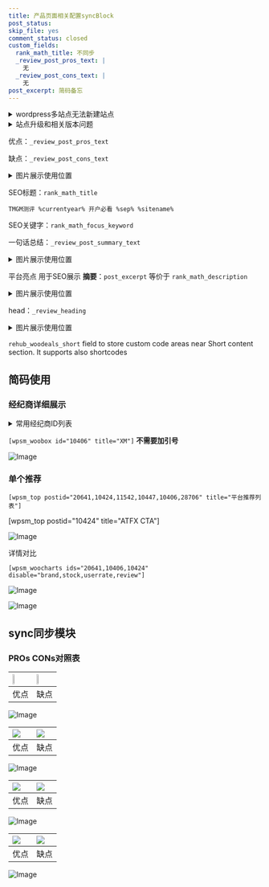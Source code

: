```yaml
---
title: 产品页面相关配置syncBlock
post_status: 
skip_file: yes
comment_status: closed
custom_fields:
  rank_math_title: 不同步
  _review_post_pros_text: |
    无
  _review_post_cons_text: |
    无
post_excerpt: 简码备忘
---
```

<details><summary>wordpress多站点无法新建站点</summary>

<li>和报错需要清理cookies一样的原因</li>
<li>wp-config.php里面<code>define( 'SUBDOMAIN_INSTALL', false );//子域名安装</code></li>
<li>新建子站点是用<code>define( 'SUBDOMAIN_INSTALL', true);//子域名安装</code> 完成以后，改成<code>false</code></li>
</details>

<details><summary>站点升级和相关版本问题</summary>

<p>wordpress：5.9.9
woocommerce：7.5.1
出现问题的地方：主题选项里面>><strong>Product layout >>compact style</strong></p>
<p>如何出现没有用过的字段 导致无法保存。先导出配置 然后进行修改，后面再次恢复即可。</p>
<p>出现部分字段无法显示时，需要返回默认布局后，对产品进行保存就好了。</p>
<p></p>
</details>

优点：`_review_post_pros_text`

缺点：`_review_post_cons_text`

<details><summary>图片展示使用位置</summary>

<img src="https://prod-files-secure.s3.us-west-2.amazonaws.com/39ed1227-6d7d-4570-be36-9ccd4a2c4241/f51d3d83-55d4-4bdf-9604-f37ec77ab556/Untitled.png?X-Amz-Algorithm=AWS4-HMAC-SHA256&X-Amz-Content-Sha256=UNSIGNED-PAYLOAD&X-Amz-Credential=ASIAZI2LB466YQJ5G7OC%2F20250815%2Fus-west-2%2Fs3%2Faws4_request&X-Amz-Date=20250815T165518Z&X-Amz-Expires=3600&X-Amz-Security-Token=IQoJb3JpZ2luX2VjEBkaCXVzLXdlc3QtMiJGMEQCID0K4j6fv6EPjKqCZmMLDM5wJmyABvUgjjVK16rnls4YAiBzPt7iZfJ5mEwYeEMp2dKElJgGK5p%2B2ar72VeGDrxDoir%2FAwhiEAAaDDYzNzQyMzE4MzgwNSIMeMbN6mu7PHb%2FdyI3KtwDW2eb%2BBUpOMXgyAJ2yoeGJqO%2BNmaPQg2O4S4X7qyKQGCFMocgva9NWaqlgJPhKzx4tio%2BsmSk2ETl4TYhuqfA8r%2FtPPRYL0CMW4Gk5VDGhm4n5dwFB04Xqg8KlC1yzwaAhOq0w3gWP4e4IMMyugyF3ckc3RfzpSHG5GKyMKVNNYLl8sK%2BCf0w1u1PQWu1zdWw3EPEhueHSfqV3YiiaDYXmSaLre4yVg6JJIoEDcDN5fWWG2XD4oY3kVG%2BiPocQ9plKq51L1zCk1HIbRJtZpJtWsJrjgp9teKTfWixt0Sfs8dsotA3J6tBOPdEAerJHXGTCnxU9iJGVJXu7PfFJenYSfgLf5mpyi%2BygRLuYuAr8aq1nChVZAyQit0hh2cdQICCJCGcn%2FkQ%2B57XCM%2FVufp7UfU%2FQUODTIfw%2Bg9oqNbZy%2FNzFlqSE%2FtkWVsCidhBoHRAUkXJANw3MsiupAfiG5VXE0I4pk6B3XqTSN28g7nxqXuPfqqNb5%2BXj04W%2B146Tsdlsnx0w10rEzwPMzYZk5fQKzVwY%2BoJkjaq9M8Ek0mUYbQC6nod6fSOhVEfYGYtMZjgCuxk8rX3%2BuzfehUAe5BR%2F0YtFwlD2YoXn80IKBhyFAb3eQM73gEAjwFF19MwgsD9xAY6pgEv7UnMHEloq1ACUqVszSNitJqXFG75V%2F7VtZnj3kVggP1kVh0Y4k7skw%2FnXAJeeNLT%2B86Kkg4OLnKa2alLC3Dx7wRWtGnv0g%2BVEcW%2BDETs%2FzV8hGP7cs%2BBCrK4sPskAxhhdngUNZRaWx%2BScZ1cmNPShuYm3g0%2FI72UEN2J4ZaJTU1OQ2p5tn%2BcbQxMzP6%2BX%2F0Ll4wSEQzo%2BTBtX1okVXpdDO%2FYbxVK&X-Amz-Signature=419f7336816abba8f26e561a04c914e3b4c06f53fd0e17ac021941b240b60282&X-Amz-SignedHeaders=host&x-amz-checksum-mode=ENABLED&x-id=GetObject" alt="Image">
</details>

SEO标题：`rank_math_title`

`TMGM测评 %currentyear% 开户必看 %sep% %sitename%`

SEO关键字：`rank_math_focus_keyword`

一句话总结：`_review_post_summary_text`

<details><summary>图片展示使用位置</summary>

<img src="https://prod-files-secure.s3.us-west-2.amazonaws.com/39ed1227-6d7d-4570-be36-9ccd4a2c4241/4b96a922-296c-4f4e-8630-d1c870cbce01/Untitled.png?X-Amz-Algorithm=AWS4-HMAC-SHA256&X-Amz-Content-Sha256=UNSIGNED-PAYLOAD&X-Amz-Credential=ASIAZI2LB466WHQ4PI3T%2F20250815%2Fus-west-2%2Fs3%2Faws4_request&X-Amz-Date=20250815T165518Z&X-Amz-Expires=3600&X-Amz-Security-Token=IQoJb3JpZ2luX2VjEBkaCXVzLXdlc3QtMiJGMEQCIFFQTgnHBWo99WS5oeoaA6zdMhrtu4Kd3G5PXIwBbh3OAiBvvC7wT3Mg%2BwobN0QfQ86mFuFX0%2F1c0NoxEkvvux71tCr%2FAwhiEAAaDDYzNzQyMzE4MzgwNSIMNOzPGtL9Czl4Ev7tKtwDCGaePaihCMVuF5NEgCuQAs5wUAS7VEy0aORrsjRNA6QCz1W4xRdOrmdX%2BfxlZ5FtmyiY0BmfQCWW10Wf6O%2FcYLV9GRn3cFiW%2Bk44S5Zeat6f3wu4QfMcA%2BKTPlpv%2FClQxyPjirY2nsp6iKH%2BmLONDGSv0uyToTRjBmqdHxKf8WYmjdI6DCt%2FPOEelSfBM4yARAK9dYS9zOWI65hWipbOU7jXvcwUBUKI1hVblM8GW2YMiXTl1wxfH5CZeoLafFH%2FoH9DIkHOw74yyb1Ql4441TO6Ly%2BzBRIfUDPmaMjwveD6O0I0WFjVsn9IldBztK2CL85X1rqsxj6QKHZU1Vb%2FOszhJYlJGiOoQvMnhMz1yHWaY32KzV5TmAbfoqspaU1AymmaGaBej1n9biPxcBzJK7XaGtbOWnP0sva7k%2BQF5079fdZ50eMpHwTBSVeVwsO8DR1YRsdcXppaKrMRkU6Myjz0nD9tNNGRHEDv66MJn01D%2Bd8RS2YIMFJBF6ntNXyyrIny%2BgCqqlDUm%2FQroQaWO3Sbet3FzU69HoxdoemlwRyHG5E5S7Y9KL6YPGAv8q7yAE9dNB%2FoMINamqi1fgBoV%2BBJtwGB%2FjTh08s8ZVTfNSHiHrA1aU6qkdKtB2wwwr79xAY6pgG3hAOETXWFiaGl%2BVI3%2Bk6avwKxnJDv%2BmWqNTMG1XSDNUDvZqNfz3H3t85h54sg6qH4e6wXGqWJjWWh1rXPSNMLiv4%2FEztgrk6F%2BI6GN0LkS3YRKmTzItPROiO90szfC2HQjlFeHIf%2BDY3hWx0rZzjR%2B0WvAYAC%2BLE0t3FTJmtcXqTBkgCQqLJOEXwBqdPXN7cMq5GUiUDuVKgGyYD3252goH7lovhI&X-Amz-Signature=e5625f2f9c52b1ceee54f9863cf319df63dc4831f451e7e5b97e7d916d37a1c8&X-Amz-SignedHeaders=host&x-amz-checksum-mode=ENABLED&x-id=GetObject" alt="Image">
</details>

平台亮点 用于SEO展示 **摘要**：`post_excerpt`  等价于 `rank_math_description`

<details><summary>图片展示使用位置</summary>

<img src="https://prod-files-secure.s3.us-west-2.amazonaws.com/39ed1227-6d7d-4570-be36-9ccd4a2c4241/1ee11f63-b60a-4dfe-a7a7-d58ff23b5d88/Untitled.png?X-Amz-Algorithm=AWS4-HMAC-SHA256&X-Amz-Content-Sha256=UNSIGNED-PAYLOAD&X-Amz-Credential=ASIAZI2LB466XQZDXR24%2F20250815%2Fus-west-2%2Fs3%2Faws4_request&X-Amz-Date=20250815T165519Z&X-Amz-Expires=3600&X-Amz-Security-Token=IQoJb3JpZ2luX2VjEBkaCXVzLXdlc3QtMiJIMEYCIQCWzK5aNs5MqRIiTFATzEF1J3nbN%2FfpN88VLFM7qHYokAIhAJKfQUy22sK8VMAUfw9VilrveIdrQDmMBKaSXS%2Fqfa3dKv8DCGIQABoMNjM3NDIzMTgzODA1IgwRLhmqf4yRWYe7bvcq3AOTIg%2FcuVNLExJtHpCLSTB2f7YpHhZNk%2FdxEEjDDRLpO9R0nqHN0DxThabVjafR%2F713ktQeANyyhvdiJgfPG%2FFNj31PXb0E4bLAJNThFQapciFAvSza0OrOIsVN5nZW9fzP0yKobFx4IHzJu4AujK5f32hNfFDZLBeuXTOKFhO%2Ff907axh0i8VJHN%2BtJ%2FUr7SAFBu%2Fv5qB4XwzDT2vHliIj9qOUL6Y4PYdIE5BN8H96%2F%2BFy5nlIxvd14Rzz1dqq5cQUng2gUiIDWCnUuPq5vNE9YX2A0FX4pUvMOfryOGwHX1ghsMjBlC45w1l85UPxnSNvulqSlQRJ2uxqqKYfS1GuZMmJsxjk8zyrHnVmBlERzJIx8jgUYe72UVQNwKkY0s45gMzNeUhBvz6Fu%2F7iyB3cVpQivAzOR02IKYltdr5pTtIx7wmNsrfv9xm7LSLiLqVZ3op2699RcKdq4ZuQlFJOR8TnTP55tPE0vL0M7y5dvkMt8t3maf1v4MzASFnCCUI7Ml6iNGuSw2CEsit4UOf2SfLHlvceAya9VVm%2BQfD%2FpZn1D7S%2BhHnd%2Bi3H8GtjhJ9oW6sapNOGDACUQ7LvmnzEpgSarZ5zRWAwwc0ao11ySEZ%2BZz0w6NNfC8UJ7TDLvv3EBjqkAdUmBtcDmaainMCoBN1eGCWV9DMFfSLt9GecDa2wtCIB%2BB9BcZvlMTrOplBdq5kzRviLyh4oUrLqCOFPjAT%2Fj3Y3fqCWYgHAg8KPmXaYn%2FFUpTVzRkonOz4BZ4jB9F9IS2uO1DrwUs4O4NcunWBQLd6vcWzidNlrAa5vCqJm0Drau7xlcsetD5v2yXLqyP795AfdMMHK6Lm0iZVV7QWRbeFzQmhs&X-Amz-Signature=d9ab3f01e76576d60ba85dd876e7d587c0e4082cac206ed634ed43c9b6cddb9d&X-Amz-SignedHeaders=host&x-amz-checksum-mode=ENABLED&x-id=GetObject" alt="Image">
<img src="https://prod-files-secure.s3.us-west-2.amazonaws.com/39ed1227-6d7d-4570-be36-9ccd4a2c4241/ad4118b5-78d8-4fbe-801e-3b29b5d99c01/Untitled.png?X-Amz-Algorithm=AWS4-HMAC-SHA256&X-Amz-Content-Sha256=UNSIGNED-PAYLOAD&X-Amz-Credential=ASIAZI2LB466XQZDXR24%2F20250815%2Fus-west-2%2Fs3%2Faws4_request&X-Amz-Date=20250815T165519Z&X-Amz-Expires=3600&X-Amz-Security-Token=IQoJb3JpZ2luX2VjEBkaCXVzLXdlc3QtMiJIMEYCIQCWzK5aNs5MqRIiTFATzEF1J3nbN%2FfpN88VLFM7qHYokAIhAJKfQUy22sK8VMAUfw9VilrveIdrQDmMBKaSXS%2Fqfa3dKv8DCGIQABoMNjM3NDIzMTgzODA1IgwRLhmqf4yRWYe7bvcq3AOTIg%2FcuVNLExJtHpCLSTB2f7YpHhZNk%2FdxEEjDDRLpO9R0nqHN0DxThabVjafR%2F713ktQeANyyhvdiJgfPG%2FFNj31PXb0E4bLAJNThFQapciFAvSza0OrOIsVN5nZW9fzP0yKobFx4IHzJu4AujK5f32hNfFDZLBeuXTOKFhO%2Ff907axh0i8VJHN%2BtJ%2FUr7SAFBu%2Fv5qB4XwzDT2vHliIj9qOUL6Y4PYdIE5BN8H96%2F%2BFy5nlIxvd14Rzz1dqq5cQUng2gUiIDWCnUuPq5vNE9YX2A0FX4pUvMOfryOGwHX1ghsMjBlC45w1l85UPxnSNvulqSlQRJ2uxqqKYfS1GuZMmJsxjk8zyrHnVmBlERzJIx8jgUYe72UVQNwKkY0s45gMzNeUhBvz6Fu%2F7iyB3cVpQivAzOR02IKYltdr5pTtIx7wmNsrfv9xm7LSLiLqVZ3op2699RcKdq4ZuQlFJOR8TnTP55tPE0vL0M7y5dvkMt8t3maf1v4MzASFnCCUI7Ml6iNGuSw2CEsit4UOf2SfLHlvceAya9VVm%2BQfD%2FpZn1D7S%2BhHnd%2Bi3H8GtjhJ9oW6sapNOGDACUQ7LvmnzEpgSarZ5zRWAwwc0ao11ySEZ%2BZz0w6NNfC8UJ7TDLvv3EBjqkAdUmBtcDmaainMCoBN1eGCWV9DMFfSLt9GecDa2wtCIB%2BB9BcZvlMTrOplBdq5kzRviLyh4oUrLqCOFPjAT%2Fj3Y3fqCWYgHAg8KPmXaYn%2FFUpTVzRkonOz4BZ4jB9F9IS2uO1DrwUs4O4NcunWBQLd6vcWzidNlrAa5vCqJm0Drau7xlcsetD5v2yXLqyP795AfdMMHK6Lm0iZVV7QWRbeFzQmhs&X-Amz-Signature=b702e2bd4c478e73346e5890def27384b31fc56c91b5a7fb873ad18eb03a927c&X-Amz-SignedHeaders=host&x-amz-checksum-mode=ENABLED&x-id=GetObject" alt="Image">
<img src="https://prod-files-secure.s3.us-west-2.amazonaws.com/39ed1227-6d7d-4570-be36-9ccd4a2c4241/a38cf7c9-a79c-4b64-9e94-13589fe0758b/Untitled.png?X-Amz-Algorithm=AWS4-HMAC-SHA256&X-Amz-Content-Sha256=UNSIGNED-PAYLOAD&X-Amz-Credential=ASIAZI2LB466XQZDXR24%2F20250815%2Fus-west-2%2Fs3%2Faws4_request&X-Amz-Date=20250815T165519Z&X-Amz-Expires=3600&X-Amz-Security-Token=IQoJb3JpZ2luX2VjEBkaCXVzLXdlc3QtMiJIMEYCIQCWzK5aNs5MqRIiTFATzEF1J3nbN%2FfpN88VLFM7qHYokAIhAJKfQUy22sK8VMAUfw9VilrveIdrQDmMBKaSXS%2Fqfa3dKv8DCGIQABoMNjM3NDIzMTgzODA1IgwRLhmqf4yRWYe7bvcq3AOTIg%2FcuVNLExJtHpCLSTB2f7YpHhZNk%2FdxEEjDDRLpO9R0nqHN0DxThabVjafR%2F713ktQeANyyhvdiJgfPG%2FFNj31PXb0E4bLAJNThFQapciFAvSza0OrOIsVN5nZW9fzP0yKobFx4IHzJu4AujK5f32hNfFDZLBeuXTOKFhO%2Ff907axh0i8VJHN%2BtJ%2FUr7SAFBu%2Fv5qB4XwzDT2vHliIj9qOUL6Y4PYdIE5BN8H96%2F%2BFy5nlIxvd14Rzz1dqq5cQUng2gUiIDWCnUuPq5vNE9YX2A0FX4pUvMOfryOGwHX1ghsMjBlC45w1l85UPxnSNvulqSlQRJ2uxqqKYfS1GuZMmJsxjk8zyrHnVmBlERzJIx8jgUYe72UVQNwKkY0s45gMzNeUhBvz6Fu%2F7iyB3cVpQivAzOR02IKYltdr5pTtIx7wmNsrfv9xm7LSLiLqVZ3op2699RcKdq4ZuQlFJOR8TnTP55tPE0vL0M7y5dvkMt8t3maf1v4MzASFnCCUI7Ml6iNGuSw2CEsit4UOf2SfLHlvceAya9VVm%2BQfD%2FpZn1D7S%2BhHnd%2Bi3H8GtjhJ9oW6sapNOGDACUQ7LvmnzEpgSarZ5zRWAwwc0ao11ySEZ%2BZz0w6NNfC8UJ7TDLvv3EBjqkAdUmBtcDmaainMCoBN1eGCWV9DMFfSLt9GecDa2wtCIB%2BB9BcZvlMTrOplBdq5kzRviLyh4oUrLqCOFPjAT%2Fj3Y3fqCWYgHAg8KPmXaYn%2FFUpTVzRkonOz4BZ4jB9F9IS2uO1DrwUs4O4NcunWBQLd6vcWzidNlrAa5vCqJm0Drau7xlcsetD5v2yXLqyP795AfdMMHK6Lm0iZVV7QWRbeFzQmhs&X-Amz-Signature=b23d0a5f946cf06a7c10c1068557c011ade00531535a070f32993ad468047423&X-Amz-SignedHeaders=host&x-amz-checksum-mode=ENABLED&x-id=GetObject" alt="Image">
<img src="https://prod-files-secure.s3.us-west-2.amazonaws.com/39ed1227-6d7d-4570-be36-9ccd4a2c4241/7da6fc1e-d2ac-42ae-8c75-cb5749aa18f6/Untitled.png?X-Amz-Algorithm=AWS4-HMAC-SHA256&X-Amz-Content-Sha256=UNSIGNED-PAYLOAD&X-Amz-Credential=ASIAZI2LB466XQZDXR24%2F20250815%2Fus-west-2%2Fs3%2Faws4_request&X-Amz-Date=20250815T165519Z&X-Amz-Expires=3600&X-Amz-Security-Token=IQoJb3JpZ2luX2VjEBkaCXVzLXdlc3QtMiJIMEYCIQCWzK5aNs5MqRIiTFATzEF1J3nbN%2FfpN88VLFM7qHYokAIhAJKfQUy22sK8VMAUfw9VilrveIdrQDmMBKaSXS%2Fqfa3dKv8DCGIQABoMNjM3NDIzMTgzODA1IgwRLhmqf4yRWYe7bvcq3AOTIg%2FcuVNLExJtHpCLSTB2f7YpHhZNk%2FdxEEjDDRLpO9R0nqHN0DxThabVjafR%2F713ktQeANyyhvdiJgfPG%2FFNj31PXb0E4bLAJNThFQapciFAvSza0OrOIsVN5nZW9fzP0yKobFx4IHzJu4AujK5f32hNfFDZLBeuXTOKFhO%2Ff907axh0i8VJHN%2BtJ%2FUr7SAFBu%2Fv5qB4XwzDT2vHliIj9qOUL6Y4PYdIE5BN8H96%2F%2BFy5nlIxvd14Rzz1dqq5cQUng2gUiIDWCnUuPq5vNE9YX2A0FX4pUvMOfryOGwHX1ghsMjBlC45w1l85UPxnSNvulqSlQRJ2uxqqKYfS1GuZMmJsxjk8zyrHnVmBlERzJIx8jgUYe72UVQNwKkY0s45gMzNeUhBvz6Fu%2F7iyB3cVpQivAzOR02IKYltdr5pTtIx7wmNsrfv9xm7LSLiLqVZ3op2699RcKdq4ZuQlFJOR8TnTP55tPE0vL0M7y5dvkMt8t3maf1v4MzASFnCCUI7Ml6iNGuSw2CEsit4UOf2SfLHlvceAya9VVm%2BQfD%2FpZn1D7S%2BhHnd%2Bi3H8GtjhJ9oW6sapNOGDACUQ7LvmnzEpgSarZ5zRWAwwc0ao11ySEZ%2BZz0w6NNfC8UJ7TDLvv3EBjqkAdUmBtcDmaainMCoBN1eGCWV9DMFfSLt9GecDa2wtCIB%2BB9BcZvlMTrOplBdq5kzRviLyh4oUrLqCOFPjAT%2Fj3Y3fqCWYgHAg8KPmXaYn%2FFUpTVzRkonOz4BZ4jB9F9IS2uO1DrwUs4O4NcunWBQLd6vcWzidNlrAa5vCqJm0Drau7xlcsetD5v2yXLqyP795AfdMMHK6Lm0iZVV7QWRbeFzQmhs&X-Amz-Signature=d5f57d8c35bfb526474928602cb160d91ea0a3bab0ae4108d7a6009f13101b77&X-Amz-SignedHeaders=host&x-amz-checksum-mode=ENABLED&x-id=GetObject" alt="Image">
<img src="https://prod-files-secure.s3.us-west-2.amazonaws.com/39ed1227-6d7d-4570-be36-9ccd4a2c4241/7e97f40a-eaee-47f5-b2f9-475f96808fa7/Untitled.png?X-Amz-Algorithm=AWS4-HMAC-SHA256&X-Amz-Content-Sha256=UNSIGNED-PAYLOAD&X-Amz-Credential=ASIAZI2LB466XQZDXR24%2F20250815%2Fus-west-2%2Fs3%2Faws4_request&X-Amz-Date=20250815T165519Z&X-Amz-Expires=3600&X-Amz-Security-Token=IQoJb3JpZ2luX2VjEBkaCXVzLXdlc3QtMiJIMEYCIQCWzK5aNs5MqRIiTFATzEF1J3nbN%2FfpN88VLFM7qHYokAIhAJKfQUy22sK8VMAUfw9VilrveIdrQDmMBKaSXS%2Fqfa3dKv8DCGIQABoMNjM3NDIzMTgzODA1IgwRLhmqf4yRWYe7bvcq3AOTIg%2FcuVNLExJtHpCLSTB2f7YpHhZNk%2FdxEEjDDRLpO9R0nqHN0DxThabVjafR%2F713ktQeANyyhvdiJgfPG%2FFNj31PXb0E4bLAJNThFQapciFAvSza0OrOIsVN5nZW9fzP0yKobFx4IHzJu4AujK5f32hNfFDZLBeuXTOKFhO%2Ff907axh0i8VJHN%2BtJ%2FUr7SAFBu%2Fv5qB4XwzDT2vHliIj9qOUL6Y4PYdIE5BN8H96%2F%2BFy5nlIxvd14Rzz1dqq5cQUng2gUiIDWCnUuPq5vNE9YX2A0FX4pUvMOfryOGwHX1ghsMjBlC45w1l85UPxnSNvulqSlQRJ2uxqqKYfS1GuZMmJsxjk8zyrHnVmBlERzJIx8jgUYe72UVQNwKkY0s45gMzNeUhBvz6Fu%2F7iyB3cVpQivAzOR02IKYltdr5pTtIx7wmNsrfv9xm7LSLiLqVZ3op2699RcKdq4ZuQlFJOR8TnTP55tPE0vL0M7y5dvkMt8t3maf1v4MzASFnCCUI7Ml6iNGuSw2CEsit4UOf2SfLHlvceAya9VVm%2BQfD%2FpZn1D7S%2BhHnd%2Bi3H8GtjhJ9oW6sapNOGDACUQ7LvmnzEpgSarZ5zRWAwwc0ao11ySEZ%2BZz0w6NNfC8UJ7TDLvv3EBjqkAdUmBtcDmaainMCoBN1eGCWV9DMFfSLt9GecDa2wtCIB%2BB9BcZvlMTrOplBdq5kzRviLyh4oUrLqCOFPjAT%2Fj3Y3fqCWYgHAg8KPmXaYn%2FFUpTVzRkonOz4BZ4jB9F9IS2uO1DrwUs4O4NcunWBQLd6vcWzidNlrAa5vCqJm0Drau7xlcsetD5v2yXLqyP795AfdMMHK6Lm0iZVV7QWRbeFzQmhs&X-Amz-Signature=ef59e4c2e1debef9f4103028b5ead282412e584ff374a3fae685e77d676db6db&X-Amz-SignedHeaders=host&x-amz-checksum-mode=ENABLED&x-id=GetObject" alt="Image">
</details>

head：`_review_heading`

<details><summary>图片展示使用位置</summary>

<img src="https://prod-files-secure.s3.us-west-2.amazonaws.com/39ed1227-6d7d-4570-be36-9ccd4a2c4241/3a4650ad-9887-415c-889a-edd51fa54f27/Untitled.png?X-Amz-Algorithm=AWS4-HMAC-SHA256&X-Amz-Content-Sha256=UNSIGNED-PAYLOAD&X-Amz-Credential=ASIAZI2LB466U3QDBJ3U%2F20250815%2Fus-west-2%2Fs3%2Faws4_request&X-Amz-Date=20250815T165521Z&X-Amz-Expires=3600&X-Amz-Security-Token=IQoJb3JpZ2luX2VjEBkaCXVzLXdlc3QtMiJHMEUCIQDHjHInfg3Q4Jtl3nzisJByQnVz%2BMQQUOSIkLdiDxqyyQIgHhQcVB0xBCBZW29WmcIKwAmVz7kkiPy9mZgM0OWCFKgq%2FwMIYRAAGgw2Mzc0MjMxODM4MDUiDOKhK8JJGDyWKWuWRyrcA8qwfbMZ4Ds1pk7QD5v0eCTp5oN2HUKC1E%2F69o6Y2mUjOJRB3ayotdzt07lzMxhbuwuMkwU5LNDkoeqm0imai2oRMk8oDKy1qeP%2F89%2BHRXGuaqXbK8%2FRd2hYOPQ8hBHOJTk8SRp1NmNj4txpufl7T5nDQVJi7ZIG9Hb95KV%2Bgw4h8OfO21XeAIVgWVv1m7LlEy21XqjBRMgg3f%2BDpz5xzyYow3cTjpDQk2VcQgreWwD7o2TBotC7sfVoD6DgLj8faDfXbv2OzmEls4wBQnLD14Zylli6Ucw9pwmFyCXDxUQwyXvCKMleodOk63npaKYeGof2ZwhNLhyqRShkQAlC0ed5AmItvi8UE9zEjNB%2BjmuFz4VxegfVXYjgrYtzQ5yohtHlOL7MPANAg2nP5xVvx5q6OQHZbitbw7HYTzT4yWH7Kr5irgMJ02E2SoA94QXXPQ1BjOB4UqjZVdXusa0VOrH36JCOJqJSmlkJQDcgbi6Wjrq%2F2edJqmWtoyZTwuW7xWPawqKSQf%2BHM8gGn8b2s6TkQmRQPI1ruGmMbo2MgU9NMlYyhZILqXohWpidGpMukUpHUWB9qvrSYak3bfeJ3dQnbUiNm%2B5zEiyY2%2FbIoUDrBFVtsPf3RIy120XVMN6%2B%2FcQGOqUBui%2Fvt4HADtavpOHtu1fgbB98BtfBPcqpfAdFe1A82WfIGgvLXd4NQT%2BaLs06gWvfR5VqzjXRYvhsccHfL0zgxwvEx5bCvIQWAcysvuiPJYMxbCxii7EdOZHi5jz32vLO9O2EyNkPlwxANrvlsSKUJN3BoT%2FxrSsowm9R051uWXqSdAzZ2ZiN0XjcDACTG7ajPVbGWDXD04l3XBJOgnDv%2BC%2FKUUN5&X-Amz-Signature=30103aa14244a46ab1b49f6b1a14d32ca6bedb45aaefbe076976cbe458e35907&X-Amz-SignedHeaders=host&x-amz-checksum-mode=ENABLED&x-id=GetObject" alt="Image">
</details>

`rehub_woodeals_short`	field to store custom code areas near Short content section. It supports also shortcodes



## 简码使用

### 经纪商详细展示

<details><summary>常用经纪商ID列表</summary>

<pre><code class="php">嘉盛 ===> 20641  [wpsm_woobox id="20641" title="嘉盛"]
易信easymarkets ===> 11542  [wpsm_woobox id="11542" title="易信easymarkets"]
ATFX外汇 ===> 10424  [wpsm_woobox id="10424" title="ATFX"]
XM ===> 10406  [wpsm_woobox id="10406" title="XM"]
TMGM ===> 29622  [wpsm_woobox id="29622" title="TMGM"]
HYCM ===> 10447  [wpsm_woobox id="10447" title="HYCM"]
fpmarkets澳福外汇 ===> 20639  [wpsm_woobox id="20639" title="fpmarkets澳福外汇"]</code></pre>
</details>

`[wpsm_woobox id="10406" title="XM"]` **不需要加引号**

![Image](https://prod-files-secure.s3.us-west-2.amazonaws.com/39ed1227-6d7d-4570-be36-9ccd4a2c4241/4f898f9d-0fa7-4e43-acd3-ac6bc7be575a/Untitled.png?X-Amz-Algorithm=AWS4-HMAC-SHA256&X-Amz-Content-Sha256=UNSIGNED-PAYLOAD&X-Amz-Credential=ASIAZI2LB466TKP4RX7X%2F20250815%2Fus-west-2%2Fs3%2Faws4_request&X-Amz-Date=20250815T165515Z&X-Amz-Expires=3600&X-Amz-Security-Token=IQoJb3JpZ2luX2VjEBkaCXVzLXdlc3QtMiJIMEYCIQDO9lWx3roCk99pzBJBk1fyNiTWd57fvRLvA7mkGv%2BoLgIhAJkmdocdmeYJUl3t%2BTNCx0AXftfvPXwwiuTG4zDNxMOhKv8DCGEQABoMNjM3NDIzMTgzODA1Igx%2FI%2Fukn9%2BAf6k5ackq3ANgr2DduFXQ1b1p5stLh8ObWxufOp8rv8Nu6W1cEX5bPRggBuN%2Bu9IOYu00U9YE7ZNfYWpDDU0AKYJ6xL8CJ2X%2BwljbEYwfjsELVodgh3wVi4iFMHZTG0%2B9D1imjRDhbRUlDcEGVlH02nQXs81oqYNFh%2BYufomfwvl5TN843VHvem886OgzjXgQ5IdmUOTz8%2Blfwx6l2lV7t67jG1zGlpxgniJJjOmCxQonH3ZU7hfzlf0n%2BimKHjSK%2FPQVklpqSC2tFn%2Fkph52yv%2F9G9WTuTh%2F4MYoMxQZHE7C7oIs8WIGEZWM13vwA8Lzj42TYrJC%2FxFCqeAQdPzxlz3wQAwRQoemhI4D6AgDgcCqGos8zqaw%2FhUxsD7aeem2spNve1czV8fPmuQ2yMV8BuuK4gba%2BGPQUbygquddu5Q7xqBTndEtQXr7g0Fn2mvS6ziYThAfpQTvk3QrC0WL2Kbr8xKhxjaRdG65NrmIGEFwBAfrQpLmBlHwPwmfWFvghXFwQoVRbJhOATsLCYxcOHqCUb6GVbXDS9sXxnKFLNPzhjaT5T9bMuG1RrcoCSHW1t32eEmDUpmfpQd%2FrLjskuHyy5Je669rf8YAvdALc9bgvVTU%2F4mxWV7eCjb0eukp0dQqTjDgvv3EBjqkAeqeYxpO8kpEZhoSey0%2FHSHIXHZ3HSYKcLFmaINTlgYRT3v8wODYJGIf73gChN3RaNAX6etOYCZIyBxta2xMZntBngQB8H9PkixiPshdIxsTHktYtMMmLL2s1Qwi1%2FG8NYEcWLOJseD2nPPlixaqtH3k%2FQO4TY0aqLz86sJU0EsfBPXXcDvO9nx9Pl50Ru3XIkO%2F4dPeYH5netsBYkKpLh0eCObQ&X-Amz-Signature=e64520b621f62a4a236f3b575755a4523a90b888a4b12f00b830609a327370d4&X-Amz-SignedHeaders=host&x-amz-checksum-mode=ENABLED&x-id=GetObject)

### 单个推荐
`[wpsm_top postid="20641,10424,11542,10447,10406,28706" title="平台推荐列表"]`

[wpsm_top postid="10424" title="ATFX CTA"]

![Image](https://prod-files-secure.s3.us-west-2.amazonaws.com/39ed1227-6d7d-4570-be36-9ccd4a2c4241/5ac620dc-51a8-48b6-b55d-91f47299193c/Untitled.png?X-Amz-Algorithm=AWS4-HMAC-SHA256&X-Amz-Content-Sha256=UNSIGNED-PAYLOAD&X-Amz-Credential=ASIAZI2LB466TKP4RX7X%2F20250815%2Fus-west-2%2Fs3%2Faws4_request&X-Amz-Date=20250815T165515Z&X-Amz-Expires=3600&X-Amz-Security-Token=IQoJb3JpZ2luX2VjEBkaCXVzLXdlc3QtMiJIMEYCIQDO9lWx3roCk99pzBJBk1fyNiTWd57fvRLvA7mkGv%2BoLgIhAJkmdocdmeYJUl3t%2BTNCx0AXftfvPXwwiuTG4zDNxMOhKv8DCGEQABoMNjM3NDIzMTgzODA1Igx%2FI%2Fukn9%2BAf6k5ackq3ANgr2DduFXQ1b1p5stLh8ObWxufOp8rv8Nu6W1cEX5bPRggBuN%2Bu9IOYu00U9YE7ZNfYWpDDU0AKYJ6xL8CJ2X%2BwljbEYwfjsELVodgh3wVi4iFMHZTG0%2B9D1imjRDhbRUlDcEGVlH02nQXs81oqYNFh%2BYufomfwvl5TN843VHvem886OgzjXgQ5IdmUOTz8%2Blfwx6l2lV7t67jG1zGlpxgniJJjOmCxQonH3ZU7hfzlf0n%2BimKHjSK%2FPQVklpqSC2tFn%2Fkph52yv%2F9G9WTuTh%2F4MYoMxQZHE7C7oIs8WIGEZWM13vwA8Lzj42TYrJC%2FxFCqeAQdPzxlz3wQAwRQoemhI4D6AgDgcCqGos8zqaw%2FhUxsD7aeem2spNve1czV8fPmuQ2yMV8BuuK4gba%2BGPQUbygquddu5Q7xqBTndEtQXr7g0Fn2mvS6ziYThAfpQTvk3QrC0WL2Kbr8xKhxjaRdG65NrmIGEFwBAfrQpLmBlHwPwmfWFvghXFwQoVRbJhOATsLCYxcOHqCUb6GVbXDS9sXxnKFLNPzhjaT5T9bMuG1RrcoCSHW1t32eEmDUpmfpQd%2FrLjskuHyy5Je669rf8YAvdALc9bgvVTU%2F4mxWV7eCjb0eukp0dQqTjDgvv3EBjqkAeqeYxpO8kpEZhoSey0%2FHSHIXHZ3HSYKcLFmaINTlgYRT3v8wODYJGIf73gChN3RaNAX6etOYCZIyBxta2xMZntBngQB8H9PkixiPshdIxsTHktYtMMmLL2s1Qwi1%2FG8NYEcWLOJseD2nPPlixaqtH3k%2FQO4TY0aqLz86sJU0EsfBPXXcDvO9nx9Pl50Ru3XIkO%2F4dPeYH5netsBYkKpLh0eCObQ&X-Amz-Signature=e70b88046c2878ab2466d36415d04c48f322ea1cfc6c4b6d74c45535dab2d7ec&X-Amz-SignedHeaders=host&x-amz-checksum-mode=ENABLED&x-id=GetObject)

详情对比

`[wpsm_woocharts ids="20641,10406,10424" disable="brand,stock,userrate,review"]`

![Image](https://prod-files-secure.s3.us-west-2.amazonaws.com/39ed1227-6d7d-4570-be36-9ccd4a2c4241/bf3ba45f-b9f3-4295-8aef-b4a495fd25f4/Untitled.png?X-Amz-Algorithm=AWS4-HMAC-SHA256&X-Amz-Content-Sha256=UNSIGNED-PAYLOAD&X-Amz-Credential=ASIAZI2LB466TKP4RX7X%2F20250815%2Fus-west-2%2Fs3%2Faws4_request&X-Amz-Date=20250815T165516Z&X-Amz-Expires=3600&X-Amz-Security-Token=IQoJb3JpZ2luX2VjEBkaCXVzLXdlc3QtMiJIMEYCIQDO9lWx3roCk99pzBJBk1fyNiTWd57fvRLvA7mkGv%2BoLgIhAJkmdocdmeYJUl3t%2BTNCx0AXftfvPXwwiuTG4zDNxMOhKv8DCGEQABoMNjM3NDIzMTgzODA1Igx%2FI%2Fukn9%2BAf6k5ackq3ANgr2DduFXQ1b1p5stLh8ObWxufOp8rv8Nu6W1cEX5bPRggBuN%2Bu9IOYu00U9YE7ZNfYWpDDU0AKYJ6xL8CJ2X%2BwljbEYwfjsELVodgh3wVi4iFMHZTG0%2B9D1imjRDhbRUlDcEGVlH02nQXs81oqYNFh%2BYufomfwvl5TN843VHvem886OgzjXgQ5IdmUOTz8%2Blfwx6l2lV7t67jG1zGlpxgniJJjOmCxQonH3ZU7hfzlf0n%2BimKHjSK%2FPQVklpqSC2tFn%2Fkph52yv%2F9G9WTuTh%2F4MYoMxQZHE7C7oIs8WIGEZWM13vwA8Lzj42TYrJC%2FxFCqeAQdPzxlz3wQAwRQoemhI4D6AgDgcCqGos8zqaw%2FhUxsD7aeem2spNve1czV8fPmuQ2yMV8BuuK4gba%2BGPQUbygquddu5Q7xqBTndEtQXr7g0Fn2mvS6ziYThAfpQTvk3QrC0WL2Kbr8xKhxjaRdG65NrmIGEFwBAfrQpLmBlHwPwmfWFvghXFwQoVRbJhOATsLCYxcOHqCUb6GVbXDS9sXxnKFLNPzhjaT5T9bMuG1RrcoCSHW1t32eEmDUpmfpQd%2FrLjskuHyy5Je669rf8YAvdALc9bgvVTU%2F4mxWV7eCjb0eukp0dQqTjDgvv3EBjqkAeqeYxpO8kpEZhoSey0%2FHSHIXHZ3HSYKcLFmaINTlgYRT3v8wODYJGIf73gChN3RaNAX6etOYCZIyBxta2xMZntBngQB8H9PkixiPshdIxsTHktYtMMmLL2s1Qwi1%2FG8NYEcWLOJseD2nPPlixaqtH3k%2FQO4TY0aqLz86sJU0EsfBPXXcDvO9nx9Pl50Ru3XIkO%2F4dPeYH5netsBYkKpLh0eCObQ&X-Amz-Signature=78de3d293a7453b1c5242c18881f804afe56252f40ad8093db078e932d41fef6&X-Amz-SignedHeaders=host&x-amz-checksum-mode=ENABLED&x-id=GetObject)

![Image](https://prod-files-secure.s3.us-west-2.amazonaws.com/39ed1227-6d7d-4570-be36-9ccd4a2c4241/30bc56ef-f383-4b48-9768-2ebc9e436ec0/Untitled.png?X-Amz-Algorithm=AWS4-HMAC-SHA256&X-Amz-Content-Sha256=UNSIGNED-PAYLOAD&X-Amz-Credential=ASIAZI2LB466TKP4RX7X%2F20250815%2Fus-west-2%2Fs3%2Faws4_request&X-Amz-Date=20250815T165516Z&X-Amz-Expires=3600&X-Amz-Security-Token=IQoJb3JpZ2luX2VjEBkaCXVzLXdlc3QtMiJIMEYCIQDO9lWx3roCk99pzBJBk1fyNiTWd57fvRLvA7mkGv%2BoLgIhAJkmdocdmeYJUl3t%2BTNCx0AXftfvPXwwiuTG4zDNxMOhKv8DCGEQABoMNjM3NDIzMTgzODA1Igx%2FI%2Fukn9%2BAf6k5ackq3ANgr2DduFXQ1b1p5stLh8ObWxufOp8rv8Nu6W1cEX5bPRggBuN%2Bu9IOYu00U9YE7ZNfYWpDDU0AKYJ6xL8CJ2X%2BwljbEYwfjsELVodgh3wVi4iFMHZTG0%2B9D1imjRDhbRUlDcEGVlH02nQXs81oqYNFh%2BYufomfwvl5TN843VHvem886OgzjXgQ5IdmUOTz8%2Blfwx6l2lV7t67jG1zGlpxgniJJjOmCxQonH3ZU7hfzlf0n%2BimKHjSK%2FPQVklpqSC2tFn%2Fkph52yv%2F9G9WTuTh%2F4MYoMxQZHE7C7oIs8WIGEZWM13vwA8Lzj42TYrJC%2FxFCqeAQdPzxlz3wQAwRQoemhI4D6AgDgcCqGos8zqaw%2FhUxsD7aeem2spNve1czV8fPmuQ2yMV8BuuK4gba%2BGPQUbygquddu5Q7xqBTndEtQXr7g0Fn2mvS6ziYThAfpQTvk3QrC0WL2Kbr8xKhxjaRdG65NrmIGEFwBAfrQpLmBlHwPwmfWFvghXFwQoVRbJhOATsLCYxcOHqCUb6GVbXDS9sXxnKFLNPzhjaT5T9bMuG1RrcoCSHW1t32eEmDUpmfpQd%2FrLjskuHyy5Je669rf8YAvdALc9bgvVTU%2F4mxWV7eCjb0eukp0dQqTjDgvv3EBjqkAeqeYxpO8kpEZhoSey0%2FHSHIXHZ3HSYKcLFmaINTlgYRT3v8wODYJGIf73gChN3RaNAX6etOYCZIyBxta2xMZntBngQB8H9PkixiPshdIxsTHktYtMMmLL2s1Qwi1%2FG8NYEcWLOJseD2nPPlixaqtH3k%2FQO4TY0aqLz86sJU0EsfBPXXcDvO9nx9Pl50Ru3XIkO%2F4dPeYH5netsBYkKpLh0eCObQ&X-Amz-Signature=6688435522ece68cd631c88deae1f0046f078f2fb092c5c6e37b44b87a679254&X-Amz-SignedHeaders=host&x-amz-checksum-mode=ENABLED&x-id=GetObject)

## sync同步模块

### PROs CONs对照表

| <img src="https://cdn.ifttt.fun/gh/jarlin8/OSS@main/icons/customize/pros.svg" height="auto" width="37.3%"> | <img src="https://cdn.ifttt.fun/gh/jarlin8/OSS@main/icons/customize/cons.svg" height="auto" width="28.8%"> |
| :--- | :--- |
| 优点 | 缺点 |

![Image](https://prod-files-secure.s3.us-west-2.amazonaws.com/39ed1227-6d7d-4570-be36-9ccd4a2c4241/8742b755-dfb5-4004-9a5f-d6e561664bd8/Untitled.png?X-Amz-Algorithm=AWS4-HMAC-SHA256&X-Amz-Content-Sha256=UNSIGNED-PAYLOAD&X-Amz-Credential=ASIAZI2LB466TKP4RX7X%2F20250815%2Fus-west-2%2Fs3%2Faws4_request&X-Amz-Date=20250815T165516Z&X-Amz-Expires=3600&X-Amz-Security-Token=IQoJb3JpZ2luX2VjEBkaCXVzLXdlc3QtMiJIMEYCIQDO9lWx3roCk99pzBJBk1fyNiTWd57fvRLvA7mkGv%2BoLgIhAJkmdocdmeYJUl3t%2BTNCx0AXftfvPXwwiuTG4zDNxMOhKv8DCGEQABoMNjM3NDIzMTgzODA1Igx%2FI%2Fukn9%2BAf6k5ackq3ANgr2DduFXQ1b1p5stLh8ObWxufOp8rv8Nu6W1cEX5bPRggBuN%2Bu9IOYu00U9YE7ZNfYWpDDU0AKYJ6xL8CJ2X%2BwljbEYwfjsELVodgh3wVi4iFMHZTG0%2B9D1imjRDhbRUlDcEGVlH02nQXs81oqYNFh%2BYufomfwvl5TN843VHvem886OgzjXgQ5IdmUOTz8%2Blfwx6l2lV7t67jG1zGlpxgniJJjOmCxQonH3ZU7hfzlf0n%2BimKHjSK%2FPQVklpqSC2tFn%2Fkph52yv%2F9G9WTuTh%2F4MYoMxQZHE7C7oIs8WIGEZWM13vwA8Lzj42TYrJC%2FxFCqeAQdPzxlz3wQAwRQoemhI4D6AgDgcCqGos8zqaw%2FhUxsD7aeem2spNve1czV8fPmuQ2yMV8BuuK4gba%2BGPQUbygquddu5Q7xqBTndEtQXr7g0Fn2mvS6ziYThAfpQTvk3QrC0WL2Kbr8xKhxjaRdG65NrmIGEFwBAfrQpLmBlHwPwmfWFvghXFwQoVRbJhOATsLCYxcOHqCUb6GVbXDS9sXxnKFLNPzhjaT5T9bMuG1RrcoCSHW1t32eEmDUpmfpQd%2FrLjskuHyy5Je669rf8YAvdALc9bgvVTU%2F4mxWV7eCjb0eukp0dQqTjDgvv3EBjqkAeqeYxpO8kpEZhoSey0%2FHSHIXHZ3HSYKcLFmaINTlgYRT3v8wODYJGIf73gChN3RaNAX6etOYCZIyBxta2xMZntBngQB8H9PkixiPshdIxsTHktYtMMmLL2s1Qwi1%2FG8NYEcWLOJseD2nPPlixaqtH3k%2FQO4TY0aqLz86sJU0EsfBPXXcDvO9nx9Pl50Ru3XIkO%2F4dPeYH5netsBYkKpLh0eCObQ&X-Amz-Signature=60cda18d7c5ff98524e1e26aeaa172e1cbdec082ad75efaf43e1123f401ad89c&X-Amz-SignedHeaders=host&x-amz-checksum-mode=ENABLED&x-id=GetObject)

| <img src="https://cdn.ifttt.fun/gh/jarlin8/OSS@main/icons/customize/pros1.svg" height="auto"> | <img src="https://cdn.ifttt.fun/gh/jarlin8/OSS@main/icons/customize/cons1.svg" height="auto"> |
| :--- | :--- |
| 优点 | 缺点 |

![Image](https://prod-files-secure.s3.us-west-2.amazonaws.com/39ed1227-6d7d-4570-be36-9ccd4a2c4241/806358f8-c9c4-4e17-bb35-c6c76a5397a5/Untitled.png?X-Amz-Algorithm=AWS4-HMAC-SHA256&X-Amz-Content-Sha256=UNSIGNED-PAYLOAD&X-Amz-Credential=ASIAZI2LB466TKP4RX7X%2F20250815%2Fus-west-2%2Fs3%2Faws4_request&X-Amz-Date=20250815T165516Z&X-Amz-Expires=3600&X-Amz-Security-Token=IQoJb3JpZ2luX2VjEBkaCXVzLXdlc3QtMiJIMEYCIQDO9lWx3roCk99pzBJBk1fyNiTWd57fvRLvA7mkGv%2BoLgIhAJkmdocdmeYJUl3t%2BTNCx0AXftfvPXwwiuTG4zDNxMOhKv8DCGEQABoMNjM3NDIzMTgzODA1Igx%2FI%2Fukn9%2BAf6k5ackq3ANgr2DduFXQ1b1p5stLh8ObWxufOp8rv8Nu6W1cEX5bPRggBuN%2Bu9IOYu00U9YE7ZNfYWpDDU0AKYJ6xL8CJ2X%2BwljbEYwfjsELVodgh3wVi4iFMHZTG0%2B9D1imjRDhbRUlDcEGVlH02nQXs81oqYNFh%2BYufomfwvl5TN843VHvem886OgzjXgQ5IdmUOTz8%2Blfwx6l2lV7t67jG1zGlpxgniJJjOmCxQonH3ZU7hfzlf0n%2BimKHjSK%2FPQVklpqSC2tFn%2Fkph52yv%2F9G9WTuTh%2F4MYoMxQZHE7C7oIs8WIGEZWM13vwA8Lzj42TYrJC%2FxFCqeAQdPzxlz3wQAwRQoemhI4D6AgDgcCqGos8zqaw%2FhUxsD7aeem2spNve1czV8fPmuQ2yMV8BuuK4gba%2BGPQUbygquddu5Q7xqBTndEtQXr7g0Fn2mvS6ziYThAfpQTvk3QrC0WL2Kbr8xKhxjaRdG65NrmIGEFwBAfrQpLmBlHwPwmfWFvghXFwQoVRbJhOATsLCYxcOHqCUb6GVbXDS9sXxnKFLNPzhjaT5T9bMuG1RrcoCSHW1t32eEmDUpmfpQd%2FrLjskuHyy5Je669rf8YAvdALc9bgvVTU%2F4mxWV7eCjb0eukp0dQqTjDgvv3EBjqkAeqeYxpO8kpEZhoSey0%2FHSHIXHZ3HSYKcLFmaINTlgYRT3v8wODYJGIf73gChN3RaNAX6etOYCZIyBxta2xMZntBngQB8H9PkixiPshdIxsTHktYtMMmLL2s1Qwi1%2FG8NYEcWLOJseD2nPPlixaqtH3k%2FQO4TY0aqLz86sJU0EsfBPXXcDvO9nx9Pl50Ru3XIkO%2F4dPeYH5netsBYkKpLh0eCObQ&X-Amz-Signature=032d9dce952af32fabd32ae53b95b27f68af8fff50466aa2b09d7a4941899183&X-Amz-SignedHeaders=host&x-amz-checksum-mode=ENABLED&x-id=GetObject)

| <img src="https://cdn.ifttt.fun/gh/jarlin8/OSS@main/icons/customize/pros2.svg" height="auto"> | <img src="https://cdn.ifttt.fun/gh/jarlin8/OSS@main/icons/customize/cons2.svg" height="auto"> |
| :--- | :--- |
| 优点 | 缺点 |

![Image](https://prod-files-secure.s3.us-west-2.amazonaws.com/39ed1227-6d7d-4570-be36-9ccd4a2c4241/a9245ec9-70dd-4005-b534-0d54315fc5f3/Untitled.png?X-Amz-Algorithm=AWS4-HMAC-SHA256&X-Amz-Content-Sha256=UNSIGNED-PAYLOAD&X-Amz-Credential=ASIAZI2LB466TKP4RX7X%2F20250815%2Fus-west-2%2Fs3%2Faws4_request&X-Amz-Date=20250815T165516Z&X-Amz-Expires=3600&X-Amz-Security-Token=IQoJb3JpZ2luX2VjEBkaCXVzLXdlc3QtMiJIMEYCIQDO9lWx3roCk99pzBJBk1fyNiTWd57fvRLvA7mkGv%2BoLgIhAJkmdocdmeYJUl3t%2BTNCx0AXftfvPXwwiuTG4zDNxMOhKv8DCGEQABoMNjM3NDIzMTgzODA1Igx%2FI%2Fukn9%2BAf6k5ackq3ANgr2DduFXQ1b1p5stLh8ObWxufOp8rv8Nu6W1cEX5bPRggBuN%2Bu9IOYu00U9YE7ZNfYWpDDU0AKYJ6xL8CJ2X%2BwljbEYwfjsELVodgh3wVi4iFMHZTG0%2B9D1imjRDhbRUlDcEGVlH02nQXs81oqYNFh%2BYufomfwvl5TN843VHvem886OgzjXgQ5IdmUOTz8%2Blfwx6l2lV7t67jG1zGlpxgniJJjOmCxQonH3ZU7hfzlf0n%2BimKHjSK%2FPQVklpqSC2tFn%2Fkph52yv%2F9G9WTuTh%2F4MYoMxQZHE7C7oIs8WIGEZWM13vwA8Lzj42TYrJC%2FxFCqeAQdPzxlz3wQAwRQoemhI4D6AgDgcCqGos8zqaw%2FhUxsD7aeem2spNve1czV8fPmuQ2yMV8BuuK4gba%2BGPQUbygquddu5Q7xqBTndEtQXr7g0Fn2mvS6ziYThAfpQTvk3QrC0WL2Kbr8xKhxjaRdG65NrmIGEFwBAfrQpLmBlHwPwmfWFvghXFwQoVRbJhOATsLCYxcOHqCUb6GVbXDS9sXxnKFLNPzhjaT5T9bMuG1RrcoCSHW1t32eEmDUpmfpQd%2FrLjskuHyy5Je669rf8YAvdALc9bgvVTU%2F4mxWV7eCjb0eukp0dQqTjDgvv3EBjqkAeqeYxpO8kpEZhoSey0%2FHSHIXHZ3HSYKcLFmaINTlgYRT3v8wODYJGIf73gChN3RaNAX6etOYCZIyBxta2xMZntBngQB8H9PkixiPshdIxsTHktYtMMmLL2s1Qwi1%2FG8NYEcWLOJseD2nPPlixaqtH3k%2FQO4TY0aqLz86sJU0EsfBPXXcDvO9nx9Pl50Ru3XIkO%2F4dPeYH5netsBYkKpLh0eCObQ&X-Amz-Signature=7df5bfaa9fbb76d3ee2c68402e358febdda56e1eb81c55a7fc37052fd005e0e1&X-Amz-SignedHeaders=host&x-amz-checksum-mode=ENABLED&x-id=GetObject)

| <img src="https://cdn.ifttt.fun/gh/jarlin8/OSS@main/icons/customize/pros3.svg" height="auto"> | <img src="https://cdn.ifttt.fun/gh/jarlin8/OSS@main/icons/customize/cons3.svg" height="auto"> |
| :--- | :--- |
| 优点 | 缺点 |

![Image](https://prod-files-secure.s3.us-west-2.amazonaws.com/39ed1227-6d7d-4570-be36-9ccd4a2c4241/e1e580a2-2e5c-4780-9ff4-19c318fc2284/Untitled.png?X-Amz-Algorithm=AWS4-HMAC-SHA256&X-Amz-Content-Sha256=UNSIGNED-PAYLOAD&X-Amz-Credential=ASIAZI2LB466TKP4RX7X%2F20250815%2Fus-west-2%2Fs3%2Faws4_request&X-Amz-Date=20250815T165516Z&X-Amz-Expires=3600&X-Amz-Security-Token=IQoJb3JpZ2luX2VjEBkaCXVzLXdlc3QtMiJIMEYCIQDO9lWx3roCk99pzBJBk1fyNiTWd57fvRLvA7mkGv%2BoLgIhAJkmdocdmeYJUl3t%2BTNCx0AXftfvPXwwiuTG4zDNxMOhKv8DCGEQABoMNjM3NDIzMTgzODA1Igx%2FI%2Fukn9%2BAf6k5ackq3ANgr2DduFXQ1b1p5stLh8ObWxufOp8rv8Nu6W1cEX5bPRggBuN%2Bu9IOYu00U9YE7ZNfYWpDDU0AKYJ6xL8CJ2X%2BwljbEYwfjsELVodgh3wVi4iFMHZTG0%2B9D1imjRDhbRUlDcEGVlH02nQXs81oqYNFh%2BYufomfwvl5TN843VHvem886OgzjXgQ5IdmUOTz8%2Blfwx6l2lV7t67jG1zGlpxgniJJjOmCxQonH3ZU7hfzlf0n%2BimKHjSK%2FPQVklpqSC2tFn%2Fkph52yv%2F9G9WTuTh%2F4MYoMxQZHE7C7oIs8WIGEZWM13vwA8Lzj42TYrJC%2FxFCqeAQdPzxlz3wQAwRQoemhI4D6AgDgcCqGos8zqaw%2FhUxsD7aeem2spNve1czV8fPmuQ2yMV8BuuK4gba%2BGPQUbygquddu5Q7xqBTndEtQXr7g0Fn2mvS6ziYThAfpQTvk3QrC0WL2Kbr8xKhxjaRdG65NrmIGEFwBAfrQpLmBlHwPwmfWFvghXFwQoVRbJhOATsLCYxcOHqCUb6GVbXDS9sXxnKFLNPzhjaT5T9bMuG1RrcoCSHW1t32eEmDUpmfpQd%2FrLjskuHyy5Je669rf8YAvdALc9bgvVTU%2F4mxWV7eCjb0eukp0dQqTjDgvv3EBjqkAeqeYxpO8kpEZhoSey0%2FHSHIXHZ3HSYKcLFmaINTlgYRT3v8wODYJGIf73gChN3RaNAX6etOYCZIyBxta2xMZntBngQB8H9PkixiPshdIxsTHktYtMMmLL2s1Qwi1%2FG8NYEcWLOJseD2nPPlixaqtH3k%2FQO4TY0aqLz86sJU0EsfBPXXcDvO9nx9Pl50Ru3XIkO%2F4dPeYH5netsBYkKpLh0eCObQ&X-Amz-Signature=312fcf874984bd3ee49d1f97b9ab8473efefac8dc5797404e29ede89497f8110&X-Amz-SignedHeaders=host&x-amz-checksum-mode=ENABLED&x-id=GetObject)